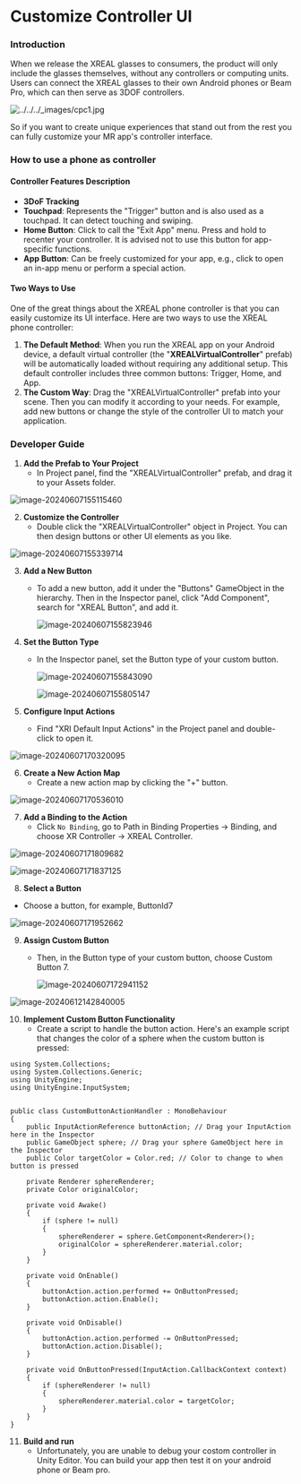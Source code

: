 # Customize Controller UI

### Introduction

When we release the XREAL glasses to consumers, the product will only include the glasses themselves, without any controllers or computing units. Users can connect the XREAL glasses to their own Android phones or Beam Pro, which can then serve as 3DOF controllers.

![../../../_images/cpc1.jpg](https://xreal.gitbook.io/~gitbook/image?url=https%3A%2F%2Fnrealsdkdoc.readthedocs.io%2Fen%2Flatest%2F_images%2Fcpc1.jpg&width=300&dpr=4&quality=100&sign=f94348e418cf8be11d06aa9fee55d4ab349167d2a2d0a92b513e6e56bc604f54)

So if you want to create unique experiences that stand out from the rest you can fully customize your MR app's controller interface.

### How to use a phone as controller

#### Controller Features Description

- **3DoF Tracking**
- **Touchpad**: Represents the "Trigger" button and is also used as a touchpad. It can detect touching and swiping.
- **Home Button**: Click to call the "Exit App" menu. Press and hold to recenter your controller. It is advised not to use this button for app-specific functions.
- **App Button**: Can be freely customized for your app, e.g., click to open an in-app menu or perform a special action.

#### Two Ways to Use

One of the great things about the XREAL phone controller is that you can easily customize its UI interface. Here are two ways to use the XREAL phone controller:

1. **The Default Method**: When you run the XREAL app on your Android device, a default virtual controller (the "**XREALVirtualController**" prefab) will be automatically loaded without requiring any additional setup. This default controller includes three common buttons: Trigger, Home, and App.
2. **The Custom Way**: Drag the "XREALVirtualController" prefab into your scene. Then you can modify it according to your needs. For example, add new buttons or change the style of the controller UI to match your application.

### Developer Guide

1. **Add the Prefab to Your Project**
   * In Project panel, find the "XREALVirtualController" prefab, and drag it to your Assets folder.

![image-20240607155115460](https://raw.githubusercontent.com/dengxian-xreal/Images/main/image-20240607155115460.png)

2. **Customize the Controller**
   * Double click the "XREALVirtualController" object in Project. You can then design buttons or other UI elements as you like.

![image-20240607155339714](https://raw.githubusercontent.com/dengxian-xreal/Images/main/image-20240607155339714.png)

3. **Add a New Button**

   - To add a new button, add it under the "Buttons" GameObject in the hierarchy. Then in the Inspector panel, click "Add Component", search for "XREAL Button", and add it.

     ![image-20240607155823946](https://raw.githubusercontent.com/dengxian-xreal/Images/main/image-20240607155823946.png)

4. **Set the Button Type**

   - In the Inspector panel, set the Button type of your custom button.

     ![image-20240607155843090](https://raw.githubusercontent.com/dengxian-xreal/Images/main/image-20240607155843090.png)

     ![image-20240607155805147](https://raw.githubusercontent.com/dengxian-xreal/Images/main/image-20240607155805147.png)

5. **Configure Input Actions**
   * Find "XRI Default Input Actions" in the Project panel and double-click to open it.

![image-20240607170320095](https://raw.githubusercontent.com/dengxian-xreal/Images/main/image-20240607170320095.png)

6. **Create a New Action Map**
   * Create a new action map by clicking the "+" button.

![image-20240607170536010](https://raw.githubusercontent.com/dengxian-xreal/Images/main/image-20240607170536010.png)

7. **Add a Binding to the Action**
   * Click  `No Binding`, go to Path in Binding Properties -> Binding, and choose XR Controller -> XREAL Controller.

![image-20240607171809682](https://raw.githubusercontent.com/dengxian-xreal/Images/main/image-20240607171809682.png)

![image-20240607171837125](https://raw.githubusercontent.com/dengxian-xreal/Images/main/image-20240607171837125.png)

8. **Select a Button**

* Choose a button, for example, ButtonId7

![image-20240607171952662](https://raw.githubusercontent.com/dengxian-xreal/Images/main/image-20240607171952662.png)

9. **Assign Custom Button**

   - Then, in the Button type of your custom button, choose Custom Button 7.

     ![image-20240607172941152](https://raw.githubusercontent.com/dengxian-xreal/Images/main/image-20240607172941152.png)

![image-20240612142840005](https://raw.githubusercontent.com/dengxian-xreal/Images/main/image-20240612142840005.png)

10. **Implement Custom Button Functionality**
    * Create a script to handle the button action. Here's an example script that changes the color of a sphere when the custom button is pressed:

```
using System.Collections;
using System.Collections.Generic;
using UnityEngine;
using UnityEngine.InputSystem;


public class CustomButtonActionHandler : MonoBehaviour
{
    public InputActionReference buttonAction; // Drag your InputAction here in the Inspector
    public GameObject sphere; // Drag your sphere GameObject here in the Inspector
    public Color targetColor = Color.red; // Color to change to when button is pressed

    private Renderer sphereRenderer;
    private Color originalColor;

    private void Awake()
    {
        if (sphere != null)
        {
            sphereRenderer = sphere.GetComponent<Renderer>();
            originalColor = sphereRenderer.material.color;
        }
    }

    private void OnEnable()
    {
        buttonAction.action.performed += OnButtonPressed;
        buttonAction.action.Enable();
    }

    private void OnDisable()
    {
        buttonAction.action.performed -= OnButtonPressed;
        buttonAction.action.Disable();
    }

    private void OnButtonPressed(InputAction.CallbackContext context)
    {
        if (sphereRenderer != null)
        {
            sphereRenderer.material.color = targetColor;
        }
    }
}
```



11. **Build and run**
    * Unfortunately, you are unable to debug your costom controller in Unity Editor. You can build your app then test it on your android phone or Beam pro.